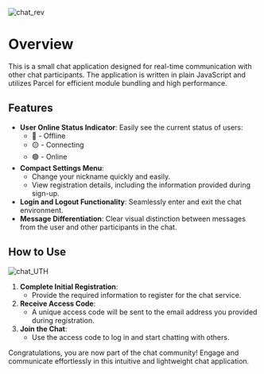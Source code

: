 ![chat_rev](https://github.com/user-attachments/assets/41f41707-37a7-4e8d-9343-a7f65077cc2c)

# Overview

This is a small chat application designed for real-time communication with other chat participants. The application is written in plain JavaScript and utilizes Parcel for efficient module bundling and high performance.

## Features

- **User Online Status Indicator**: Easily see the current status of users:
  - 🔴 - Offline
  - 🟡 - Connecting
  - 🟢 - Online
- **Compact Settings Menu**:
  - Change your nickname quickly and easily.
  - View registration details, including the information provided during sign-up.
- **Login and Logout Functionality**: Seamlessly enter and exit the chat environment.
- **Message Differentiation**: Clear visual distinction between messages from the user and other participants in the chat.

## How to Use
![chat_UTH](https://github.com/user-attachments/assets/62aa37c3-3768-4b2d-bec3-4d0382df2e27)
1. **Complete Initial Registration**:
   - Provide the required information to register for the chat service.
2. **Receive Access Code**:
   - A unique access code will be sent to the email address you provided during registration.
3. **Join the Chat**:
   - Use the access code to log in and start chatting with others.

Congratulations, you are now part of the chat community! Engage and communicate effortlessly in this intuitive and lightweight chat application.
